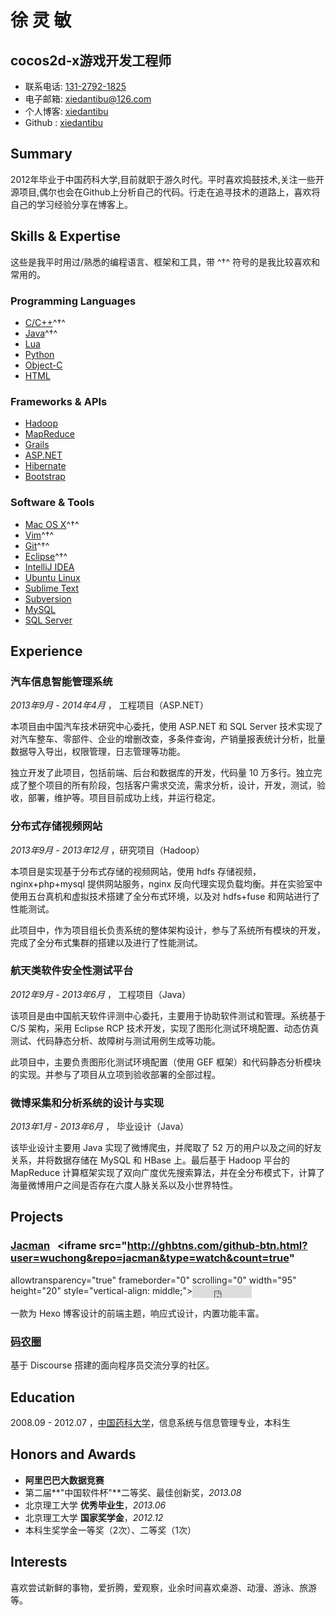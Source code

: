 徐 灵 敏
=============

cocos2d-x游戏开发工程师
-----------------------

- 联系电话: [131-2792-1825](tel://131-2792-1825)
- 电子邮箱: <xiedantibu@126.com>
- 个人博客: [xiedantibu](http://blog.xulingmin.com)
- Github : [xiedantibu](http://github.com/xiedantibu)


Summary
-------

2012年毕业于中国药科大学,目前就职于游久时代。平时喜欢捣鼓技术,关注一些开源项目,偶尔也会在Github上分析自己的代码。行走在追寻技术的道路上，喜欢将自己的学习经验分享在博客上。


Skills & Expertise
------------------
这些是我平时用过/熟悉的编程语言、框架和工具，带 ^†^ 符号的是我比较喜欢和常用的。

### Programming Languages

- [C/C++]()^†^
- [Java]()^†^
- [Lua]()
- [Python]()
- [Object-C]()
- [HTML]()


### Frameworks & APIs

- [Hadoop](http://hadoop.apache.org/)
- [MapReduce](http://zh.wikipedia.org/wiki/MapReduce)
- [Grails](https://grails.org/)
- [ASP.NET](http://www.asp.net/)
- [Hibernate](http://hibernate.org/)
- [Bootstrap](http://getbootstrap.com/2.3.2/)


### Software & Tools

- [Mac OS X](http://apple.com/macosx)^†^
- [Vim](http://www.vim.org)^†^
- [Git](http://git-scm.com)^†^
- [Eclipse](http://www.eclipse.org/)^†^
- [IntelliJ IDEA](http://www.jetbrains.com/idea/)
- [Ubuntu Linux](http://ubuntu.com)
- [Sublime Text](http://www.sublimetext.com)
- [Subversion](http://svn.apache.org)
- [MySQL](http://mysql.com)
- [SQL Server](http://www.microsoft.com/en-us/server-cloud/products/sql-server/)


Experience
----------

### **汽车信息智能管理系统** 

*2013年9月 - 2014年4月* ， 工程项目（ASP.NET）

本项目由中国汽车技术研究中心委托，使用 ASP.NET 和 SQL Server 技术实现了对汽车整车、零部件、企业的增删改查，多条件查询，产销量报表统计分析，批量数据导入导出，权限管理，日志管理等功能。

独立开发了此项目，包括前端、后台和数据库的开发，代码量 10 万多行。独立完成了整个项目的所有阶段，包括客户需求交流，需求分析，设计，开发，测试，验收，部署，维护等。项目目前成功上线，并运行稳定。

### **分布式存储视频网站**

*2013年9月 - 2013年12月* ，研究项目（Hadoop）  

本项目是实现基于分布式存储的视频网站，使用 hdfs 存储视频，nginx+php+mysql 提供网站服务，nginx 反向代理实现负载均衡。并在实验室中使用五台真机和虚拟技术搭建了全分布式环境，以及对 hdfs+fuse 和网站进行了性能测试。

此项目中，作为项目组长负责系统的整体架构设计，参与了系统所有模块的开发，完成了全分布式集群的搭建以及进行了性能测试。  

### **航天类软件安全性测试平台**

*2012年9月 - 2013年6月* ， 工程项目（Java）

该项目是由中国航天软件评测中心委托，主要用于协助软件测试和管理。系统基于 C/S 架构，采用 Eclipse RCP 技术开发，实现了图形化测试环境配置、动态仿真测试、代码静态分析、故障树与测试用例生成等功能。

此项目中，主要负责图形化测试环境配置（使用 GEF 框架）和代码静态分析模块的实现。并参与了项目从立项到验收部署的全部过程。

### **微博采集和分析系统的设计与实现**

*2013年1月 - 2013年6月* ， 毕业设计（Java）

该毕业设计主要用 Java 实现了微博爬虫，并爬取了 52 万的用户以及之间的好友关系，并将数据存储在 MySQL 和 HBase 上。最后基于 Hadoop 平台的 MapReduce 计算框架实现了双向广度优先搜索算法，并在全分布模式下，计算了海量微博用户之间是否存在六度人脉关系以及小世界特性。


Projects
---------

### **[Jacman](https://github.com/wuchong/jacman)**  &nbsp; <iframe src="http://ghbtns.com/github-btn.html?user=wuchong&repo=jacman&type=watch&count=true"
  allowtransparency="true" frameborder="0" scrolling="0" width="95" height="20" style="vertical-align: middle;"></iframe><iframe src="http://ghbtns.com/github-btn.html?user=wuchong&repo=jacman&type=fork&count=true"
  allowtransparency="true" frameborder="0" scrolling="0" width="95" height="20" style="vertical-align: middle;"></iframe>

 一款为 Hexo 博客设计的前端主题，响应式设计，内置功能丰富。

### **[码农圈](https://coderq.com)** 
 基于 Discourse 搭建的面向程序员交流分享的社区。

Education
---------

2008.09 - 2012.07 ，[中国药科大学](http://www.cpu.edu.cn/)，信息系统与信息管理专业，本科生


Honors and Awards
-----------------

- **阿里巴巴大数据竞赛**
- 第二届**"中国软件杯"**二等奖、最佳创新奖，*2013.08*
- 北京理工大学 **优秀毕业生**，*2013.06*
- 北京理工大学 **国家奖学金**，*2012.12*
- 本科生奖学金一等奖（2次）、二等奖（1次）


Interests
---------

喜欢尝试新鲜的事物，爱折腾，爱观察，业余时间喜欢桌游、动漫、游泳、旅游等。

